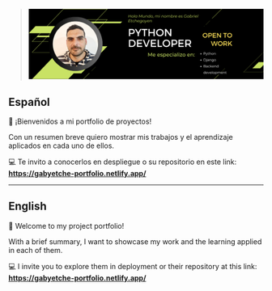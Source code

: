 >![img](https://github.com/Gabriel071185/Gabriel071185/blob/main/Banner_Github.png)

 ##  Español

👋 ¡Bienvenidos a mi portfolio de proyectos!  
<p>Con un resumen breve quiero mostrar mis trabajos y el aprendizaje aplicados en cada uno de ellos.</p>

💻 Te invito a conocerlos en despliegue o su repositorio en este link: <strong>https://gabyetche-portfolio.netlify.app/</strong>

---

##  English

👋 Welcome to my project portfolio!  
<p>With a brief summary, I want to showcase my work and the learning applied in each of them.</p>

💻 I invite you to explore them in deployment or their repository at this link: <strong>https://gabyetche-portfolio.netlify.app/</strong>


